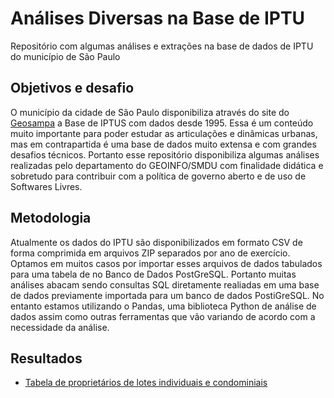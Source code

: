 # Análises Diversas na Base de IPTU

Repositório com algumas análises e extrações na base de dados de IPTU do município de São Paulo

## Objetivos e desafio

O município da cidade de São Paulo disponibiliza através do site do [Geosampa](http://geosampa.prefeitura.sp.gov.br/PaginasPublicas/_SBC.aspx) a Base de IPTUS com dados desde 1995. Essa é um conteúdo muito importante para poder estudar as articulações e dinâmicas urbanas, mas em contrapartida é uma base de dados muito extensa e com grandes desafios técnicos. Portanto esse repositório disponibiliza algumas análises realizadas pelo departamento do GEOINFO/SMDU com finalidade didática e sobretudo para contribuir com a política de governo aberto e de uso de Softwares Livres.

## Metodologia

Atualmente os dados do IPTU são disponibilizados em formato CSV de forma comprimida em arquivos ZIP separados por ano de exercício. Optamos em muitos casos por importar esses arquivos de dados tabulados para uma tabela de no Banco de Dados PostGreSQL. Portanto muitas análises abacam sendo consultas SQL diretamente realiadas em uma base de dados previamente importada para um banco de dados PostiGreSQL.
No entanto estamos utilizando o Pandas, uma biblioteca Python de análise de dados assim como outras ferramentas que vão variando de acordo com a necessidade da análise.

## Resultados

- [Tabela de proprietários de lotes individuais e condominiais](https://github.com/geoinfo-smdu/Analises-Diversas-na-Base-de-IPTU/tree/master/lotes-condominiais-individuais)